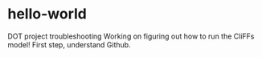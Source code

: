 # hello-world
DOT project troubleshooting
Working on figuring out how to run the CliFFs model! First step, understand Github.
